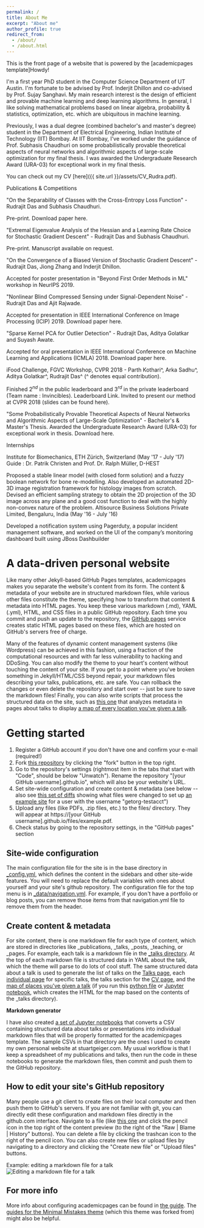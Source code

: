 ```yaml
---
permalink: /
title: About Me
excerpt: "About me"
author_profile: true
redirect_from: 
  - /about/
  - /about.html
---
```


This is the front page of a website that is powered by the [academicpages template]Howdy!

I'm a first year PhD student in the Computer Science Department of UT Austin. I'm fortunate to be advised by Prof. Inderjit Dhillon and co-advised by Prof. Sujay Sanghavi. My main research interest is the design of efficient and provable machine learning and deep learning algorithms. In general, I like solving mathematical problems based on linear algebra, probability & statistics, optimization, etc. which are ubiquitous in machine learning.

Previously, I was a dual degree (combined bachelor's and master's degree) student in the Department of Electrical Engineering, Indian Institute of Technology (IIT) Bombay. At IIT Bombay, I've worked under the guidance of Prof. Subhasis Chaudhuri on some probabilistically provable theoretical aspects of neural networks and algorithmic aspects of large-scale optimization for my final thesis. I was awarded the Undergraduate Research Award (URA-03) for exceptional work in my final thesis.

You can check out my CV [here]({{ site.url }}/assets/CV_Rudra.pdf).

Publications & Competitions

"On the Separability of Classes with the Cross-Entropy Loss Function" - Rudrajit Das and Subhasis Chaudhuri.

Pre-print. Download paper here.

"Extremal Eigenvalue Analysis of the Hessian and a Learning Rate Choice for Stochastic Gradient Descent" - Rudrajit Das and Subhasis Chaudhuri.

Pre-print. Manuscript available on request.

"On the Convergence of a Biased Version of Stochastic Gradient Descent" - Rudrajit Das, Jiong Zhang and Inderjit Dhillon.

Accepted for poster presentation in "Beyond First Order Methods in ML" workshop in NeurIPS 2019.

"Nonlinear Blind Compressed Sensing under Signal-Dependent Noise" - Rudrajit Das and Ajit Rajwade.

Accepted for presentation in IEEE International Conference on Image Processing (ICIP) 2019. Download paper here.

"Sparse Kernel PCA for Outlier Detection" - Rudrajit Das, Aditya Golatkar and Suyash Awate.

Accepted for oral presentation in IEEE International Conference on Machine Learning and Applications (ICMLA) 2018. Download paper here.

iFood Challenge, FGVC Workshop, CVPR 2018 - Parth Kothari^, Arka Sadhu^, Aditya Golatkar^, Rudrajit Das^ (^ denotes equal contribution).

Finished $2^{nd}$ in the public leaderboard and $3^{rd}$ in the private leaderboard (Team name : Invincibles). Leaderboard Link. Invited to present our method at CVPR 2018 (slides can be found here).

"Some Probabilistically Provable Theoretical Aspects of Neural Networks and Algorithmic Aspects of Large-Scale Optimization" - Bachelor's & Master's Thesis. Awarded the Undergraduate Research Award (URA-03) for exceptional work in thesis. Download here.

Internships

Institute for Biomechanics, ETH Zürich, Switzerland (May '17 - July '17)
Guide : Dr. Patrik Christen and Prof. Dr. Ralph Müller, D-HEST

Proposed a stable linear model (with closed form solution) and a fuzzy boolean network for bone re-modelling.
Also developed an automated 2D-3D image registration framework for histology images from scratch. Devised an efficient sampling strategy to obtain the 2D projection of the 3D image across any plane and a good cost function to deal with the highly non-convex nature of the problem.
Altisource Business Solutions Private Limited, Bengaluru, India (May '16 - July '16)

Developed a notification system using Pagerduty, a popular incident management software, and worked on the UI of the company’s monitoring dashboard built using JBoss Dashbuilder

A data-driven personal website
======
Like many other Jekyll-based GitHub Pages templates, academicpages makes you separate the website's content from its form. The content & metadata of your website are in structured markdown files, while various other files constitute the theme, specifying how to transform that content & metadata into HTML pages. You keep these various markdown (.md), YAML (.yml), HTML, and CSS files in a public GitHub repository. Each time you commit and push an update to the repository, the [GitHub pages](https://pages.github.com/) service creates static HTML pages based on these files, which are hosted on GitHub's servers free of charge.

Many of the features of dynamic content management systems (like Wordpress) can be achieved in this fashion, using a fraction of the computational resources and with far less vulnerability to hacking and DDoSing. You can also modify the theme to your heart's content without touching the content of your site. If you get to a point where you've broken something in Jekyll/HTML/CSS beyond repair, your markdown files describing your talks, publications, etc. are safe. You can rollback the changes or even delete the repository and start over -- just be sure to save the markdown files! Finally, you can also write scripts that process the structured data on the site, such as [this one](https://github.com/academicpages/academicpages.github.io/blob/master/talkmap.ipynb) that analyzes metadata in pages about talks to display [a map of every location you've given a talk](https://academicpages.github.io/talkmap.html).

Getting started
======
1. Register a GitHub account if you don't have one and confirm your e-mail (required!)
1. Fork [this repository](https://github.com/academicpages/academicpages.github.io) by clicking the "fork" button in the top right. 
1. Go to the repository's settings (rightmost item in the tabs that start with "Code", should be below "Unwatch"). Rename the repository "[your GitHub username].github.io", which will also be your website's URL.
1. Set site-wide configuration and create content & metadata (see below -- also see [this set of diffs](http://archive.is/3TPas) showing what files were changed to set up [an example site](https://getorg-testacct.github.io) for a user with the username "getorg-testacct")
1. Upload any files (like PDFs, .zip files, etc.) to the files/ directory. They will appear at https://[your GitHub username].github.io/files/example.pdf.  
1. Check status by going to the repository settings, in the "GitHub pages" section

Site-wide configuration
------
The main configuration file for the site is in the base directory in [_config.yml](https://github.com/academicpages/academicpages.github.io/blob/master/_config.yml), which defines the content in the sidebars and other site-wide features. You will need to replace the default variables with ones about yourself and your site's github repository. The configuration file for the top menu is in [_data/navigation.yml](https://github.com/academicpages/academicpages.github.io/blob/master/_data/navigation.yml). For example, if you don't have a portfolio or blog posts, you can remove those items from that navigation.yml file to remove them from the header. 

Create content & metadata
------
For site content, there is one markdown file for each type of content, which are stored in directories like _publications, _talks, _posts, _teaching, or _pages. For example, each talk is a markdown file in the [_talks directory](https://github.com/academicpages/academicpages.github.io/tree/master/_talks). At the top of each markdown file is structured data in YAML about the talk, which the theme will parse to do lots of cool stuff. The same structured data about a talk is used to generate the list of talks on the [Talks page](https://academicpages.github.io/talks), each [individual page](https://academicpages.github.io/talks/2012-03-01-talk-1) for specific talks, the talks section for the [CV page](https://academicpages.github.io/cv), and the [map of places you've given a talk](https://academicpages.github.io/talkmap.html) (if you run this [python file](https://github.com/academicpages/academicpages.github.io/blob/master/talkmap.py) or [Jupyter notebook](https://github.com/academicpages/academicpages.github.io/blob/master/talkmap.ipynb), which creates the HTML for the map based on the contents of the _talks directory).

**Markdown generator**

I have also created [a set of Jupyter notebooks](https://github.com/academicpages/academicpages.github.io/tree/master/markdown_generator
) that converts a CSV containing structured data about talks or presentations into individual markdown files that will be properly formatted for the academicpages template. The sample CSVs in that directory are the ones I used to create my own personal website at stuartgeiger.com. My usual workflow is that I keep a spreadsheet of my publications and talks, then run the code in these notebooks to generate the markdown files, then commit and push them to the GitHub repository.

How to edit your site's GitHub repository
------
Many people use a git client to create files on their local computer and then push them to GitHub's servers. If you are not familiar with git, you can directly edit these configuration and markdown files directly in the github.com interface. Navigate to a file (like [this one](https://github.com/academicpages/academicpages.github.io/blob/master/_talks/2012-03-01-talk-1.md) and click the pencil icon in the top right of the content preview (to the right of the "Raw | Blame | History" buttons). You can delete a file by clicking the trashcan icon to the right of the pencil icon. You can also create new files or upload files by navigating to a directory and clicking the "Create new file" or "Upload files" buttons. 

Example: editing a markdown file for a talk
![Editing a markdown file for a talk](/images/editing-talk.png)

For more info
------
More info about configuring academicpages can be found in [the guide](https://academicpages.github.io/markdown/). The [guides for the Minimal Mistakes theme](https://mmistakes.github.io/minimal-mistakes/docs/configuration/) (which this theme was forked from) might also be helpful.
